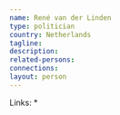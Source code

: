 ```yaml
---
name: René van der Linden
type: politician
country: Netherlands
tagline:
description:
related-persons:
connections:
layout: person
---
```

Links:
*
